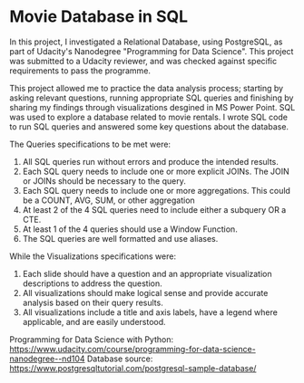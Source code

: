 # Movie Database in SQL
In this project, I investigated a Relational Database, using PostgreSQL, as part of Udacity's Nanodegree "Programming for Data Science". This project was submitted to a Udacity reviewer, and was checked against specific requirements to pass the programme. 

This project allowed me to practice the data analysis process; starting by asking relevant questions, running appropriate SQL queries and finishing by sharing my findings through visualizations desgined in MS Power Point. SQL was used to explore a database related to movie rentals. I wrote SQL code to run SQL queries and answered some key questions about the database. 

The Queries specifications to be met were: 
1) All SQL queries run without errors and produce the intended results.
2) Each SQL query needs to include one or more explicit JOINs. The JOIN or JOINs should be necessary to the query.
3) Each SQL query needs to include one or more aggregations. This could be a COUNT, AVG, SUM, or other aggregation
4) At least 2 of the 4 SQL queries need to include either a subquery OR a CTE.
5) At least 1 of the 4 queries should use a Window Function.
6) The SQL queries are well formatted and use aliases.

While the Visualizations specifications were:
1) Each slide should have a question and an appropriate visualization descriptions to address the question. 
2) All visualizations should make logical sense and provide accurate analysis based on their query results.
3) All visualizations include a title and axis labels, have a legend where applicable, and are easily understood.


Programming for Data Science with Python: https://www.udacity.com/course/programming-for-data-science-nanodegree--nd104
Database source: https://www.postgresqltutorial.com/postgresql-sample-database/
